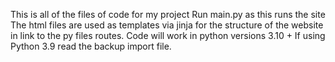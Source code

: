 This is all of the files of code for my project
Run main.py as this runs the site
The html files are used as templates via jinja for the structure of the website in link to the py files routes.
Code will work in python versions 3.10 +
If using Python 3.9 read the backup import file.
